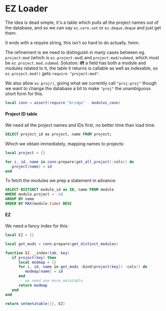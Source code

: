 # EZ Loader


  The idea is dead simple, it's a table which pulls all the project names out
of the database, and so we can say `ez.core.set` or `ez.deque.deque` and
just get them\.

It ends with a require string, this isn't so hard to do actually\. hmm\.

The refinement is we need to distinguish in many cases between eg\.
`project:mod` \(which is `ez.project.mod`\) and `project:mod/submod`, which must
be `ez.project.mod.submod`\.  Solution: **iff** a field has both a module and
modules related to it, the table it returns is callable as well as indexable,
so `ez.project.mod()` gets `require "project:mod"`\.

We also allow `ez.proj()`, giving what we currently call `"proj:proj"` though
we want to change the database a bit to make `"proj"` the unambiguous short
form for this\.


```lua
local conn = assert(require "bridge" . modules_conn)
```

#### Project ID table

We need all the project names and IDs first, no better time than load time\.

```sql
SELECT project_id as project, name FROM project;
```

Which we obtain immediately, mapping names to projects:

```lua
local project = {}

for i, id, name in conn:prepare(get_all_project):cols() do
   project[name] = id
end
```

To fetch the modules we prep a statement in advance:

```sql
SELECT DISTINCT module_id as ID, name FROM module
WHERE module.project = :id
GROUP BY name
ORDER BY MAX(module.time) DESC
```


#### EZ

We need a fancy index for this:

```lua
local EZ = {}
```

```lua
local get_mods = conn:prepare(get_distinct_modules)

function EZ.__index(tab, key)
   if project[key] then
      local modmap = {}
      for i, id, name in get_mods :bind(project[key]) :cols() do
         modmap[name] = id
      end
      -- we need one more metatable
      return modmap
   end
end
```


```lua
return setmetatable({}, EZ)
```
